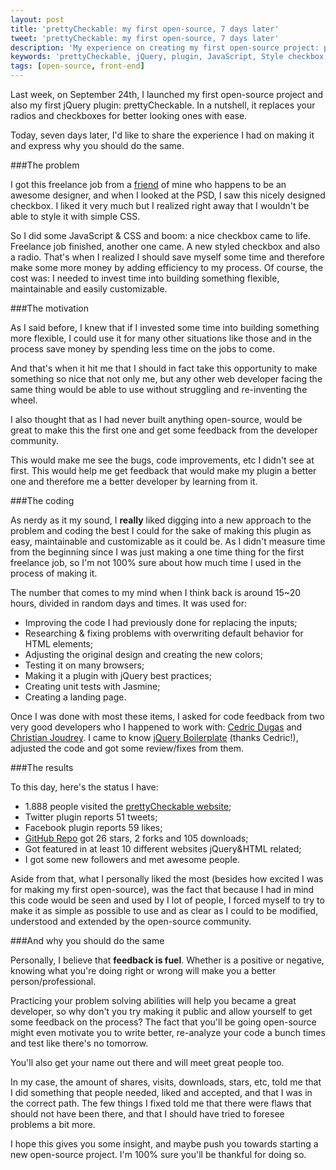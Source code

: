 ```yaml
---
layout: post
title: 'prettyCheckable: my first open-source, 7 days later'
tweet: 'prettyCheckable: my first open-source, 7 days later'
description: 'My experience on creating my first open-source project: prettyCheckable. What was great and why you should do the same'
keywords: 'prettyCheckable, jQuery, plugin, JavaScript, Style checkbox, Style radio, CSS radio checkbox'
tags: [open-source, front-end]
---
```


Last week, on September 24th, I launched my first open-source project and also my first jQuery plugin: prettyCheckable. In a nutshell, it replaces your radios and checkboxes for better looking ones with ease.

Today, seven days later, I'd like to share the experience I had on making it and express why you should do the same.

###The problem

I got this freelance job from a <a href="http://ilustrebob.com.br" target="_blank">friend</a> of mine who happens to be an awesome designer, and when I looked at the PSD, I saw this nicely designed checkbox. I liked it very much but I realized right away that I wouldn't be able to style it with simple CSS.

So I did some JavaScript & CSS and boom: a nice checkbox came to life. Freelance job finished, another one came. A new styled checkbox and also a radio. That's when I realized I should save myself some time and therefore make some more money by adding efficiency to my process. Of course, the cost was: I needed to invest time into building something flexible, maintainable and easily customizable.

###The motivation

As I said before, I knew that if I invested some time into building something more flexible, I could use it for many other situations like those and in the process save money by spending less time on the jobs to come.

And that's when it hit me that I should in fact take this opportunity to make something so nice that not only me, but any other web developer facing the same thing would be able to use without struggling and re-inventing the wheel.

I also thought that as I had never built anything open-source, would be great to make this the first one and get some feedback from the developer community.

This would make me see the bugs, code improvements, etc I didn't see at first. This would help me get feedback that would make my plugin a better one and therefore me a better developer by learning from it.

###The coding

As nerdy as it my sound, I **really** liked digging into a new approach to the problem and coding the best I could for the sake of making this plugin as easy, maintainable and customizable as it could be. As I didn't measure time from the beginning since I was just making a one time thing for the first freelance job, so I'm not 100% sure about how much time I used in the process of making it.

The number that comes to my mind when I think back is around 15~20 hours, divided in random days and times. It was used for:

+ Improving the code I had previously done for replacing the inputs;
+ Researching & fixing problems with overwriting default behavior for HTML elements;
+ Adjusting the original design and creating the new colors;
+ Testing it on many browsers;
+ Making it a plugin with jQuery best practices;
+ Creating unit tests with Jasmine;
+ Creating a landing page.

Once I was done with most these items, I asked for code feedback from two very good developers who I happened to work with: <a href="http://twitter.com/PosAbsolute" target="_blank">Cedric Dugas</a> and <a href="http://twitter.com/cjoudrey" target="_blank">Christian Joudrey</a>. I came to know <a href="http://jqueryboilerplate.com/" target="_blank">jQuery Boilerplate</a> (thanks Cedric!), adjusted the code and got some review/fixes from them.

###The results

To this day, here's the status I have:

+ 1.888 people visited the <a href="http://arthurgouveia.com/prettyCheckable" target="_blank">prettyCheckable website</a>;
+ Twitter plugin reports 51 tweets;
+ Facebook plugin reports 59 likes;
+ <a href="https://github.com/arthurgouveia/prettyCheckable" target="_blank">GitHub Repo</a> got 26 stars, 2 forks and 105 downloads;
+ Got featured in at least 10 different websites jQuery&HTML related;
+ I got some new followers and met awesome people.

Aside from that, what I personally liked the most (besides how excited I was for making my first open-source), was the fact that because I had in mind this code would be seen and used by I lot of people, I forced myself to try to make it as simple as possible to use and as clear as I could to be modified, understood and extended by the open-source community.

###And why you should do the same

Personally, I believe that **feedback is fuel**. Whether is a positive or negative, knowing what you're doing right or wrong will make you a better person/professional.

Practicing your problem solving abilities will help you became a great developer, so why don't you try making it public and allow yourself to get some feedback on the process? The fact that you'll be going open-source might even motivate you to write better, re-analyze your code a bunch times and test like there's no tomorrow.

You'll also get your name out there and will meet great people too.

In my case, the amount of shares, visits, downloads, stars, etc, told me that I did something that people needed, liked and accepted, and that I was in the correct path. The few things I fixed told me that there were flaws that should not have been there, and that I should have tried to foresee problems a bit more.

I hope this gives you some insight, and maybe push you towards starting a new open-source project. I'm 100% sure you'll be thankful for doing so.
